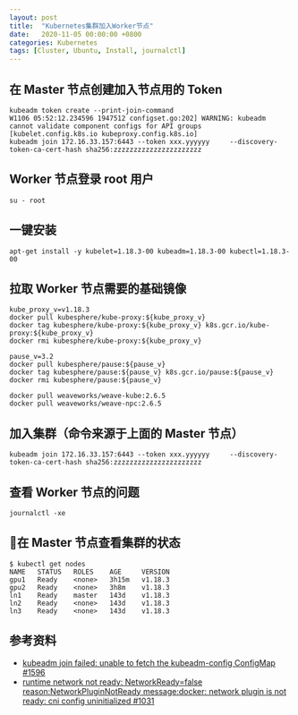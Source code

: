 ```yaml
---
layout: post
title:  "Kubernetes集群加入Worker节点"
date:   2020-11-05 00:00:00 +0800
categories: Kubernetes
tags: [Cluster, Ubuntu, Install, journalctl]
---
```


## 在 Master 节点创建加入节点用的 Token
```shell
kubeadm token create --print-join-command
W1106 05:52:12.234596 1947512 configset.go:202] WARNING: kubeadm cannot validate component configs for API groups [kubelet.config.k8s.io kubeproxy.config.k8s.io]
kubeadm join 172.16.33.157:6443 --token xxx.yyyyyy     --discovery-token-ca-cert-hash sha256:zzzzzzzzzzzzzzzzzzzzzz
```

## Worker 节点登录 root 用户
```shell
su - root
```

## 一键安装
```shell
apt-get install -y kubelet=1.18.3-00 kubeadm=1.18.3-00 kubectl=1.18.3-00
```

## 拉取 Worker 节点需要的基础镜像
```shell
kube_proxy_v=v1.18.3
docker pull kubesphere/kube-proxy:${kube_proxy_v}
docker tag kubesphere/kube-proxy:${kube_proxy_v} k8s.gcr.io/kube-proxy:${kube_proxy_v}
docker rmi kubesphere/kube-proxy:${kube_proxy_v}

pause_v=3.2
docker pull kubesphere/pause:${pause_v}
docker tag kubesphere/pause:${pause_v} k8s.gcr.io/pause:${pause_v}
docker rmi kubesphere/pause:${pause_v}

docker pull weaveworks/weave-kube:2.6.5
docker pull weaveworks/weave-npc:2.6.5
```

## 加入集群（命令来源于上面的 Master 节点）
```shell
kubeadm join 172.16.33.157:6443 --token xxx.yyyyyy     --discovery-token-ca-cert-hash sha256:zzzzzzzzzzzzzzzzzzzzzz
```

## 查看 Worker 节点的问题
```shell
journalctl -xe
```

## 在 Master 节点查看集群的状态
```shell
$ kubectl get nodes
NAME   STATUS   ROLES    AGE     VERSION
gpu1   Ready    <none>   3h15m   v1.18.3
gpu2   Ready    <none>   3h8m    v1.18.3
ln1    Ready    master   143d    v1.18.3
ln2    Ready    <none>   143d    v1.18.3
ln3    Ready    <none>   143d    v1.18.3
```

## 参考资料
* [kubeadm join failed: unable to fetch the kubeadm-config ConfigMap #1596](https://github.com/kubernetes/kubeadm/issues/1596)
* [runtime network not ready: NetworkReady=false reason:NetworkPluginNotReady message:docker: network plugin is not ready: cni config uninitialized #1031](https://github.com/kubernetes/kubeadm/issues/1031)
